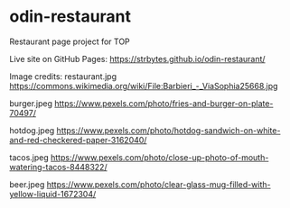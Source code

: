 # odin-restaurant
Restaurant page project for TOP

Live site on GitHub Pages: https://strbytes.github.io/odin-restaurant/

Image credits:
restaurant.jpg
https://commons.wikimedia.org/wiki/File:Barbieri_-_ViaSophia25668.jpg

burger.jpeg
https://www.pexels.com/photo/fries-and-burger-on-plate-70497/

hotdog.jpeg
https://www.pexels.com/photo/hotdog-sandwich-on-white-and-red-checkered-paper-3162040/

tacos.jpeg
https://www.pexels.com/photo/close-up-photo-of-mouth-watering-tacos-8448322/

beer.jpeg
https://www.pexels.com/photo/clear-glass-mug-filled-with-yellow-liquid-1672304/

